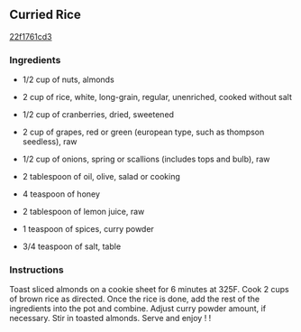## Curried Rice

[22f1761cd3](http://tastykitchen.com/recipes/sidedishes/curried-rice/)

### Ingredients

 - 1/2 cup of nuts, almonds

 - 2 cup of rice, white, long-grain, regular, unenriched, cooked without salt

 - 1/2 cup of cranberries, dried, sweetened

 - 2 cup of grapes, red or green (european type, such as thompson seedless), raw

 - 1/2 cup of onions, spring or scallions (includes tops and bulb), raw

 - 2 tablespoon of oil, olive, salad or cooking

 - 4 teaspoon of honey

 - 2 tablespoon of lemon juice, raw

 - 1 teaspoon of spices, curry powder

 - 3/4 teaspoon of salt, table

### Instructions

Toast sliced almonds on a cookie sheet for 6 minutes at 325F. Cook 2 cups of brown rice as directed. Once the rice is done, add the rest of the ingredients into the pot and combine. Adjust curry powder amount, if necessary. Stir in toasted almonds. Serve and enjoy ! !